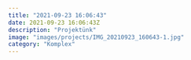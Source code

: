 ```yaml
---
title: "2021-09-23 16:06:43"
date: 2021-09-23 16:06:43Z
description: "Projektünk"
image: "images/projects/IMG_20210923_160643-1.jpg"
category: "Komplex"
---
```

